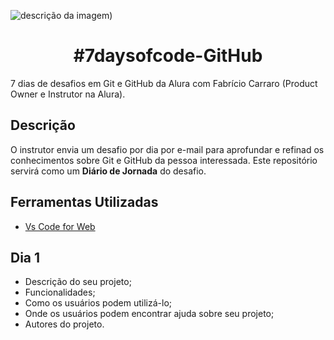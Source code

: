 ![descrição da imagem](camila-santino/7daysofcode-GitHub/docs/images/capa.jpeg))
<h1 align="center">#7daysofcode-GitHub</h1>
7 dias de desafios em Git e GitHub da Alura com Fabrício Carraro (Product Owner e Instrutor na Alura).

## Descrição
O instrutor envia um desafio por dia por e-mail para aprofundar e refinad os conhecimentos sobre Git e GitHub da pessoa interessada.
Este repositório servirá  como um **Diário de Jornada** do desafio. 

## Ferramentas Utilizadas
- [Vs Code for Web](https://vscode.dev/?vscode-lang=pt-br)


## Dia 1
- Descrição do seu projeto;
- Funcionalidades;
- Como os usuários podem utilizá-lo;
- Onde os usuários podem encontrar ajuda sobre seu projeto;
- Autores do projeto.
